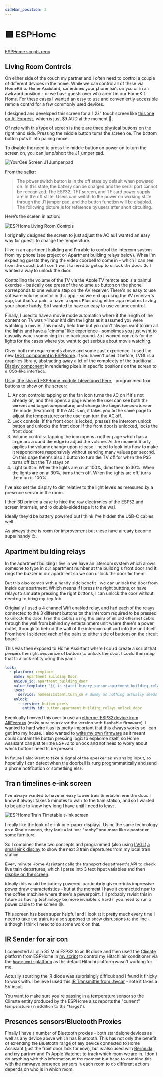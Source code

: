 ```yaml
---
sidebar_position: 3
---
```


# 🟪 ESPHome

[ESPHome scripts repo](https://github.com/Samywamy10/esphome-scripts)

## Living Room Controls
On either side of the couch my partner and I often need to control a couple of different devices in the home. While we can control all of these via HomeKit to Home Assistant, sometimes your phone isn't on you or in an awkward position - or we have guests over who aren't in our HomeKit Home. For these cases I wanted an easy to use and conveniently accessible remote control for a few commonly used devices.

I designed and developed this screen for a 1.28" touch screen like [this one on Ali Express](https://www.aliexpress.com/item/1005005952879057.html?algo_pvid=2f89163d-82d7-43ea-a8b5-50c155c70cc0&algo_exp_id=2f89163d-82d7-43ea-a8b5-50c155c70cc0-0&pdp_npi=4@dis!AUD!19.98!12.39!!!13.38!8.30!@2140d2dc17248511797392848e0db9!12000035566548050!sea!AU!2612975283!X&curPageLogUid=K2GqyHuYsMWy&utparam-url=scene:search%7Cquery_from:), which is just $9 AUD at the moment 🤯.

Of note with this type of screen is there are three physical buttons on the right hand side. Pressing the middle button turns the screen on. The bottom button puts it into pairing mode.

To disable the need to press the middle button on power on to turn the screen on, you can jump/short the J1 jumper pad.

![YourCee Screen J1 Jumper pad](./img/yourcee-screen-j1.jpeg)

From the seller:
> The power switch button is in the off state by default when powered on. In this state, the battery can be charged and the serial port cannot be recognized. The ESP32, TFT screen, and TF card power supply are in the off state. Users can switch to the power on working state through the J1 jumper pad, and the button function will be disabled. The following picture is for reference by users after short circuiting.

Here's the screen in action:

![ESPHome Living Room Controls](./img/esphome-living-room-controls.JPG)

I originally designed the screen to just adjust the AC as I wanted an easy way for guests to change the temperature.

I live in an apartment building and I'm able to control the intercom system from my phone (see project on Apartment building relays below). When I'm expecting guests they ring the video doorbell to come in - which I can see from the couch but I don't want to need to get up to unlock the door. So I wanted a way to unlock the door.

Controlling the volume of the TV via the Apple TV remote app is a painful exercise - basically one press of the volume up button on the phone corresponds to one volume step on the AV receiver. There's no easy to use software volume control in this app - so we end up using the AV receiver's app, but that's a pain to have to open. Plus using either app requires having your phone handy. So I wanted to have an easy to use volume control.

Finally, I used to have a movie mode automation where if the length of the content on TV was >1 hour it'd dim the lights as it assumed you were watching a movie. This mostly held true but you don't always want to dim all the lights and have a "cinema" like experience - sometimes you just want to casually watch something in the background. So I wanted controls for the lights for the cases where you want to get serious about movie watching.

Given both my requirements above and some past experience, I used the new [LVGL component in ESPHome](https://esphome.io/components/lvgl/). If you haven't used it before, LVGL is a graphics library, abstracting away a lot of the complexity of the traditional [Display component](https://esphome.io/components/display/#display-component) in rendering pixels in specific positions on the screen to a CSS-like interface.

[Using the shared ESPHome module I developed here](https://github.com/Samywamy10/esphome-scripts/blob/main/shared_living-room-controls.yaml), I programmed four buttons to show on the screen:
1. Air con controls: tapping on the fan icon turns the AC on if it's not already on, and then opens a page where the user can see both the current and target temperature; and change the target temperature or the mode (heat/cool). If the AC is on, it takes you to the same page to adjust the temperature; or the user can turn the AC off.
2. Lock controls: If the front door is locked, presses the intercom unlock button and unlocks the front door. If the front door is unlocked, locks the front door.
3. Volume controls: Tapping the icon opens another page which has a large arc around the edge to adjust the volume. At the moment it only applies the volume change upon release - need to look into how to make it respond more responsively without sending many values per second. On this page there's also a button to turn the TV off for when the PS5 turns off but the TV stays on
4. Light button: When the lights are on at 100%, dims them to 30%. When the lights are on at 30%, turns them off. When the lights are off, turns them on to 100%.

I've also set the display to dim relative to the light levels as measured by a presence sensor in the room.

I then 3D printed a case to hide the raw electronics of the ESP32 and screen internals, and to double-sided tape it to the wall.

Ideally they'd be battery powered but I think I've hidden the USB-C cables well.

As always there is room for improvement but these have already become super handy 😊.

## Apartment building relays

In the apartment building I live in we have an intercom system which allows someone to type in our apartment number at the building's front door and it rings the buzzer in our apartment so we can unlock the door for them.

But this also comes with a handy side benefit - we can unlock the door from inside our apartment. Which means if I press the right buttons, or have relays to simulate pressing the right buttons, I can unlock the door without needing to bring my key fob.

Originally I used a 4 channel Wifi enabled relay, and had each of the relays connected to the 3 different buttons on the intercom required to be pressed to unlock the door. I ran the cables using the pairs of an old ethernet cable through the wall from behind my entertainment unit where there's a power outlet, through to behind the wall of the intercom unit and into the unit itself. From here I soldered each of the pairs to either side of buttons on the circuit board.

This was then exposed to Home Assistant where I could create a script that presses the right sequence of buttons to unlock the door. I could then map that to a lock entity using this yaml:

```yaml
lock:
  - platform: template
    name: Apartment Building Door
    unique_id: apartment_building_door 
    value_template: "{{ is_state('binary_sensor.apartment_building_relays_is_unlocking', 'off') }}"
    lock:
      service: homeassistant.turn_on # dummy as nothing actually needs to happen here as this is more like a momentary press
    unlock:
      - service: button.press
        entity_id: button.apartment_building_relays_unlock_door
```

Eventually I moved this over to use an [ethernet ESP32 device from AliExpress](https://www.aliexpress.com/item/4000091488766.html?spm=a2g0o.order_list.order_list_main.43.69101802kwi8gN) (make sure to ask for the version with flashable firmware). I wanted to hard wire it as its pretty important that this always works so I can get into my house. I also wanted to [write my own firmware](https://github.com/Samywamy10/esphome-scripts/blob/main/apartment-building-relays.yaml) as it meant I could contain the button pressing logic to esphome itself, so Home Assistant can just tell the ESP32 to unlock and not need to worry about which buttons need to be pressed.

In future I also want to take a signal of the speaker as an analog input, so hopefully I can detect when the doorbell is rung programmatically and send a phone notification or something else. 

## Train timelines e-ink screen

I've always wanted to have an easy to see train timetable near the door. I know it always takes 5 minutes to walk to the train station, and so I wanted to be able to know how long I have until I need to leave.

![ESPHome Train Timetable e-ink screen](./img/esphome-train-timetable.JPG)

I really like the look of e-ink or e-paper displays. Using the same technology as a Kindle screen, they look a lot less "techy" and more like a poster or some furniture.

So I combined these two concepts and programmed (also using [LVGL](https://esphome.io/components/lvgl/)) [a small eink display](https://www.aliexpress.com/item/1005003063164032.html) to show the next 3 train departures from my local train station.

Every minute Home Assistant calls the transport department's API to check live train departures, which I parse into 3 text input variables and then [display on the screen](https://github.com/Samywamy10/esphome-scripts/blob/main/eink.yaml).

Ideally this would be battery powered, particularly given e-inks impressive power draw characteristics - but at the moment I have it connected near to the coffee machine where there's a powerpoint. I'll probably revisit this in future as having technology be more invisible is hard if you need to run a power cable to the screen 😅.

This screen has been super helpful and I look at it pretty much every time I need to take the train. Its also supposed to show disruptions to the line - although I think I need to do some work on that.

## IR Sender for air con

I connected a Lolin S2 Mini ESP32 to an IR diode and then used the [Climate](https://esphome.io/components/climate/index.html) platform from ESPHome in [my script](https://github.com/Samywamy10/esphome-scripts/blob/main/irsender.yaml) to control my Hitachi air conditioner via the [`heatpumpir` platform](https://esphome.io/components/climate/climate_ir.html#arduino-heatpumpir) as the default Hitachi platform wasn't working for me.

Actually sourcing the IR diode was surprisingly difficult and I found it finicky to work with. I believe I used this [IR Transmitter from Jaycar](https://www.jaycar.com.au/duinotech-arduino-compatible-infrared-transmitter-module/p/XC4426) - note it takes a 5V input.

You want to make sure you're passing in a temperature sensor so the Climate entity produced by the ESPHome also reports the "current" temperature (in addition to the "target").

## Presences sensors/Bluetooth Proxies

Finally I have a number of Bluetooth proxies - both standalone devices as well as any device above which has Bluetooth. This has not only the benefit of extending the Bluetooth range of any device connected to Home Assistant (just the front door lock for now), but is also used with [Bermuda](https://github.com/agittins/bermuda) and my partner and I's Apple Watches to track which room we are in. I don't do anything with this information at the moment but hope to combine this with the mmwave presence sensors in each room to do different actions depends on who is in which room.